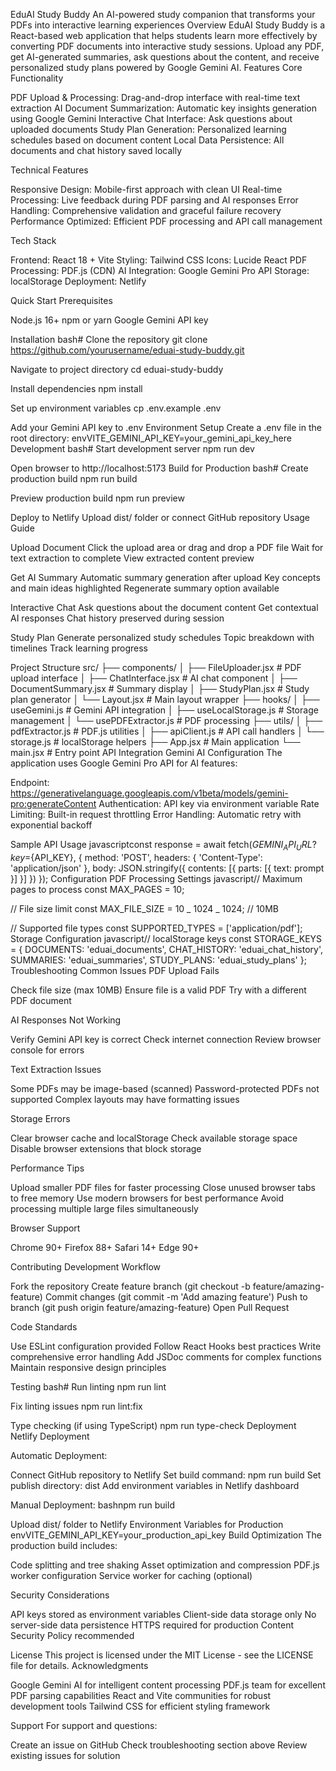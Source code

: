 EduAI Study Buddy An AI-powered study companion that transforms your PDFs into interactive learning experiences Overview EduAI Study Buddy is a React-based web application that helps students learn more effectively by converting PDF documents into interactive study sessions. Upload any PDF, get AI-generated summaries, ask questions about the content, and receive personalized study plans powered by Google Gemini AI. Features Core Functionality

PDF Upload & Processing: Drag-and-drop interface with real-time text extraction AI Document Summarization: Automatic key insights generation using Google Gemini Interactive Chat Interface: Ask questions about uploaded documents Study Plan Generation: Personalized learning schedules based on document content Local Data Persistence: All documents and chat history saved locally

Technical Features

Responsive Design: Mobile-first approach with clean UI Real-time Processing: Live feedback during PDF parsing and AI responses Error Handling: Comprehensive validation and graceful failure recovery Performance Optimized: Efficient PDF processing and API call management

Tech Stack

Frontend: React 18 + Vite Styling: Tailwind CSS Icons: Lucide React PDF Processing: PDF.js (CDN) AI Integration: Google Gemini Pro API Storage: localStorage Deployment: Netlify

Quick Start Prerequisites

Node.js 16+ npm or yarn Google Gemini API key

Installation bash# Clone the repository git clone https://github.com/yourusername/eduai-study-buddy.git

Navigate to project directory
cd eduai-study-buddy

Install dependencies
npm install

Set up environment variables
cp .env.example .env

Add your Gemini API key to .env
Environment Setup Create a .env file in the root directory: envVITE_GEMINI_API_KEY=your_gemini_api_key_here Development bash# Start development server npm run dev

Open browser to http://localhost:5173
Build for Production bash# Create production build npm run build

Preview production build
npm run preview

Deploy to Netlify
Upload dist/ folder or connect GitHub repository
Usage Guide

Upload Document
Click the upload area or drag and drop a PDF file Wait for text extraction to complete View extracted content preview

Get AI Summary
Automatic summary generation after upload Key concepts and main ideas highlighted Regenerate summary option available

Interactive Chat
Ask questions about the document content Get contextual AI responses Chat history preserved during session

Study Plan
Generate personalized study schedules Topic breakdown with timelines Track learning progress

Project Structure src/ ├── components/ │ ├── FileUploader.jsx # PDF upload interface │ ├── ChatInterface.jsx # AI chat component │ ├── DocumentSummary.jsx # Summary display │ ├── StudyPlan.jsx # Study plan generator │ └── Layout.jsx # Main layout wrapper ├── hooks/ │ ├── useGemini.js # Gemini API integration │ ├── useLocalStorage.js # Storage management │ └── usePDFExtractor.js # PDF processing ├── utils/ │ ├── pdfExtractor.js # PDF.js utilities │ ├── apiClient.js # API call handlers │ └── storage.js # localStorage helpers ├── App.jsx # Main application └── main.jsx # Entry point API Integration Gemini AI Configuration The application uses Google Gemini Pro API for AI features:

Endpoint: https://generativelanguage.googleapis.com/v1beta/models/gemini-pro:generateContent Authentication: API key via environment variable Rate Limiting: Built-in request throttling Error Handling: Automatic retry with exponential backoff

Sample API Usage javascriptconst response = await fetch(${GEMINI_API_URL}?key=${API_KEY}, { method: 'POST', headers: { 'Content-Type': 'application/json' }, body: JSON.stringify({ contents: [{ parts: [{ text: prompt }] }] }) }); Configuration PDF Processing Settings javascript// Maximum pages to process const MAX_PAGES = 10;

// File size limit const MAX_FILE_SIZE = 10 _ 1024 _ 1024; // 10MB

// Supported file types const SUPPORTED_TYPES = ['application/pdf']; Storage Configuration javascript// localStorage keys const STORAGE_KEYS = { DOCUMENTS: 'eduai_documents', CHAT_HISTORY: 'eduai_chat_history', SUMMARIES: 'eduai_summaries', STUDY_PLANS: 'eduai_study_plans' }; Troubleshooting Common Issues PDF Upload Fails

Check file size (max 10MB) Ensure file is a valid PDF Try with a different PDF document

AI Responses Not Working

Verify Gemini API key is correct Check internet connection Review browser console for errors

Text Extraction Issues

Some PDFs may be image-based (scanned) Password-protected PDFs not supported Complex layouts may have formatting issues

Storage Errors

Clear browser cache and localStorage Check available storage space Disable browser extensions that block storage

Performance Tips

Upload smaller PDF files for faster processing Close unused browser tabs to free memory Use modern browsers for best performance Avoid processing multiple large files simultaneously

Browser Support

Chrome 90+ Firefox 88+ Safari 14+ Edge 90+

Contributing Development Workflow

Fork the repository Create feature branch (git checkout -b feature/amazing-feature) Commit changes (git commit -m 'Add amazing feature') Push to branch (git push origin feature/amazing-feature) Open Pull Request

Code Standards

Use ESLint configuration provided Follow React Hooks best practices Write comprehensive error handling Add JSDoc comments for complex functions Maintain responsive design principles

Testing bash# Run linting npm run lint

Fix linting issues
npm run lint:fix

Type checking (if using TypeScript)
npm run type-check Deployment Netlify Deployment

Automatic Deployment:

Connect GitHub repository to Netlify Set build command: npm run build Set publish directory: dist Add environment variables in Netlify dashboard

Manual Deployment: bashnpm run build

Upload dist/ folder to Netlify
Environment Variables for Production envVITE_GEMINI_API_KEY=your_production_api_key Build Optimization The production build includes:

Code splitting and tree shaking Asset optimization and compression PDF.js worker configuration Service worker for caching (optional)

Security Considerations

API keys stored as environment variables Client-side data storage only No server-side data persistence HTTPS required for production Content Security Policy recommended

License This project is licensed under the MIT License - see the LICENSE file for details. Acknowledgments

Google Gemini AI for intelligent content processing PDF.js team for excellent PDF parsing capabilities React and Vite communities for robust development tools Tailwind CSS for efficient styling framework

Support For support and questions:

Create an issue on GitHub Check troubleshooting section above Review existing issues for solution
